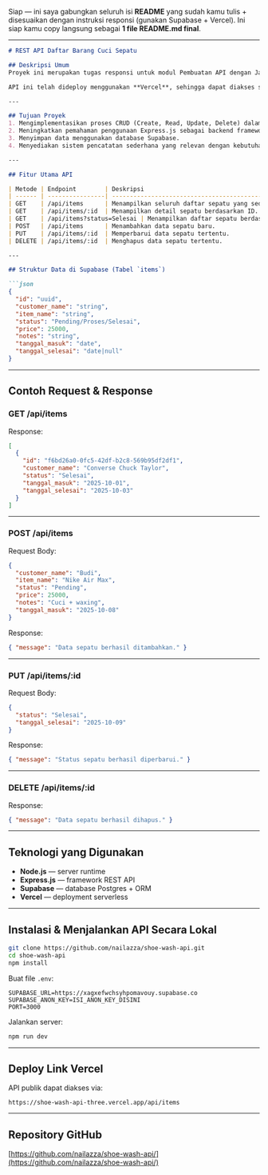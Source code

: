 Siap — ini saya gabungkan seluruh isi **README** yang sudah kamu tulis + disesuaikan dengan instruksi responsi (gunakan Supabase + Vercel).
Ini siap kamu copy langsung sebagai **1 file README.md final**.

---

````md
# REST API Daftar Barang Cuci Sepatu

## Deskripsi Umum
Proyek ini merupakan tugas responsi untuk modul Pembuatan API dengan JavaScript. API ini dibuat menggunakan **Node.js + Express.js** dan data disimpan menggunakan **Supabase** sebagai database. API ini berfungsi untuk mengelola daftar sepatu yang sedang dicuci pada sebuah layanan jasa cuci sepatu secara digital.

API ini telah dideploy menggunakan **Vercel**, sehingga dapat diakses secara publik.

---

## Tujuan Proyek
1. Mengimplementasikan proses CRUD (Create, Read, Update, Delete) dalam REST API.
2. Meningkatkan pemahaman penggunaan Express.js sebagai backend framework.
3. Menyimpan data menggunakan database Supabase.
4. Menyediakan sistem pencatatan sederhana yang relevan dengan kebutuhan bisnis.

---

## Fitur Utama API

| Metode | Endpoint        | Deskripsi                                                                |
| ------ | ----------------| ------------------------------------------------------------------------ |
| GET    | /api/items      | Menampilkan seluruh daftar sepatu yang sedang dicuci.                    |
| GET    | /api/items/:id  | Menampilkan detail sepatu berdasarkan ID.                                |
| GET    | /api/items?status=Selesai | Menampilkan daftar sepatu berdasarkan status.                   |
| POST   | /api/items      | Menambahkan data sepatu baru.                                            |
| PUT    | /api/items/:id  | Memperbarui data sepatu tertentu.                                        |
| DELETE | /api/items/:id  | Menghapus data sepatu tertentu.                                          |

---

## Struktur Data di Supabase (Tabel `items`)

```json
{
  "id": "uuid",
  "customer_name": "string",
  "item_name": "string",
  "status": "Pending/Proses/Selesai",
  "price": 25000,
  "notes": "string",
  "tanggal_masuk": "date",
  "tanggal_selesai": "date|null"
}
````

---

## Contoh Request & Response

### GET /api/items

Response:

```json
[
  {
    "id": "f6bd26a0-0fc5-42df-b2c8-569b95df2df1",
    "customer_name": "Converse Chuck Taylor",
    "status": "Selesai",
    "tanggal_masuk": "2025-10-01",
    "tanggal_selesai": "2025-10-03"
  }
]
```

---

### POST /api/items

Request Body:

```json
{
  "customer_name": "Budi",
  "item_name": "Nike Air Max",
  "status": "Pending",
  "price": 25000,
  "notes": "Cuci + waxing",
  "tanggal_masuk": "2025-10-08"
}
```

Response:

```json
{ "message": "Data sepatu berhasil ditambahkan." }
```

---

### PUT /api/items/:id

Request Body:

```json
{
  "status": "Selesai",
  "tanggal_selesai": "2025-10-09"
}
```

Response:

```json
{ "message": "Status sepatu berhasil diperbarui." }
```

---

### DELETE /api/items/:id

Response:

```json
{ "message": "Data sepatu berhasil dihapus." }
```

---

## Teknologi yang Digunakan

* **Node.js** — server runtime
* **Express.js** — framework REST API
* **Supabase** — database Postgres + ORM
* **Vercel** — deployment serverless

---

## Instalasi & Menjalankan API Secara Lokal

```bash
git clone https://github.com/nailazza/shoe-wash-api.git
cd shoe-wash-api
npm install
```

Buat file `.env`:

```
SUPABASE_URL=https://xagxefwchsyhpomavouy.supabase.co
SUPABASE_ANON_KEY=ISI_ANON_KEY_DISINI
PORT=3000
```

Jalankan server:

```bash
npm run dev
```

---

## Deploy Link Vercel

API publik dapat diakses via:

```
https://shoe-wash-api-three.vercel.app/api/items
```

---

## Repository GitHub

[https://github.com/nailazza/shoe-wash-api/](https://github.com/nailazza/shoe-wash-api/)


